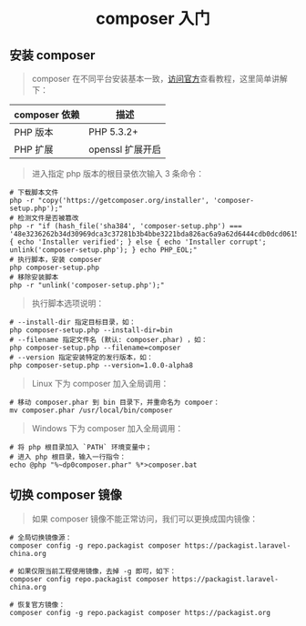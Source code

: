 # <center>composer 入门</center>

## 安装 composer

> composer 在不同平台安装基本一致，[访问官方](https://getcomposer.org/download/)查看教程，这里简单讲解下：

| composer 依赖 | 描述             |
| ------------- | ---------------- |
| PHP 版本      | PHP 5.3.2+       |
| PHP 扩展      | openssl 扩展开启 |

> 进入指定 php 版本的根目录依次输入 3 条命令：

```shell
# 下载脚本文件
php -r "copy('https://getcomposer.org/installer', 'composer-setup.php');"
# 检测文件是否被篡改
php -r "if (hash_file('sha384', 'composer-setup.php') === '48e3236262b34d30969dca3c37281b3b4bbe3221bda826ac6a9a62d6444cdb0dcd0615698a5cbe587c3f0fe57a54d8f5') { echo 'Installer verified'; } else { echo 'Installer corrupt'; unlink('composer-setup.php'); } echo PHP_EOL;"
# 执行脚本，安装 composer
php composer-setup.php
# 移除安装脚本
php -r "unlink('composer-setup.php');"
```

> 执行脚本选项说明：

```shell
# --install-dir 指定目标目录，如：
php composer-setup.php --install-dir=bin
# --filename 指定文件名 (默认: composer.phar) ，如：
php composer-setup.php --filename=composer
# --version 指定安装特定的发行版本，如：
php composer-setup.php --version=1.0.0-alpha8
```

> Linux 下为 composer 加入全局调用：

```shell
# 移动 composer.phar 到 bin 目录下，并重命名为 compoer：
mv composer.phar /usr/local/bin/composer
```

> Windows 下为 composer 加入全局调用：

```shell
# 将 php 根目录加入 `PATH` 环境变量中；
# 进入 php 根目录，输入一行指令：
echo @php "%~dp0composer.phar" %*>composer.bat
```

## 切换 composer 镜像

> 如果 composer 镜像不能正常访问，我们可以更换成国内镜像：

```shell
# 全局切换镜像源：
composer config -g repo.packagist composer https://packagist.laravel-china.org

# 如果仅限当前工程使用镜像，去掉 -g 即可，如下：
composer config repo.packagist composer https://packagist.laravel-china.org

# 恢复官方镜像：
composer config -g repo.packagist composer https://packagist.org
```
